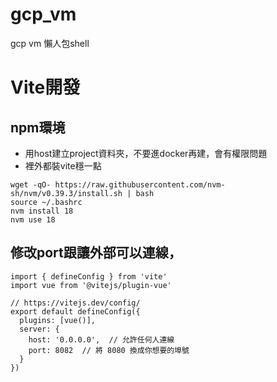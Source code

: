 # gcp_vm
gcp vm 懶人包shell

# Vite開發
## npm環境
- 用host建立project資料夾，不要進docker再建，會有權限問題
- 裡外都裝vite穩一點

```
wget -qO- https://raw.githubusercontent.com/nvm-sh/nvm/v0.39.3/install.sh | bash
source ~/.bashrc
nvm install 18
nvm use 18
```

## 修改port跟讓外部可以連線，
```
import { defineConfig } from 'vite'
import vue from '@vitejs/plugin-vue'

// https://vitejs.dev/config/
export default defineConfig({
  plugins: [vue()],
  server: {
    host: '0.0.0.0',  // 允許任何人連線
    port: 8082  // 將 8080 換成你想要的埠號
  }
})
```
